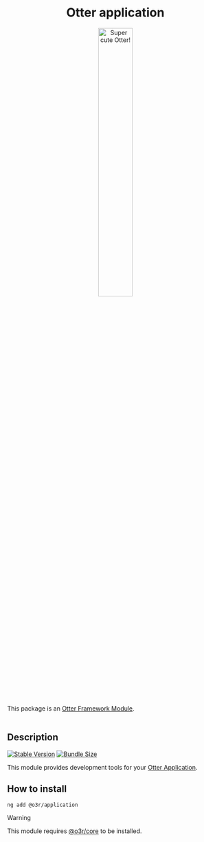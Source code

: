 <h1 align="center">Otter application</h1>
<p align="center">
  <img src="https://raw.githubusercontent.com/AmadeusITGroup/otter/main/assets/logo/otter.png" alt="Super cute Otter!" width="40%"/>
</p>

This package is an [Otter Framework Module](https://github.com/AmadeusITGroup/otter/tree/main/docs/core/MODULE.md).
<br />
<br />

## Description

[![Stable Version](https://img.shields.io/npm/v/@o3r/application?style=for-the-badge)](https://www.npmjs.com/package/@o3r/application)
[![Bundle Size](https://img.shields.io/bundlephobia/min/@o3r/application?color=green&style=for-the-badge)](https://www.npmjs.com/package/@o3r/application)

This module provides development tools for your [Otter Application](https://github.com/AmadeusITGroup/otter).

## How to install

```shell
ng add @o3r/application
```

> [!WARNING]
> This module requires [@o3r/core](https://www.npmjs.com/package/@o3r/core) to be installed.
